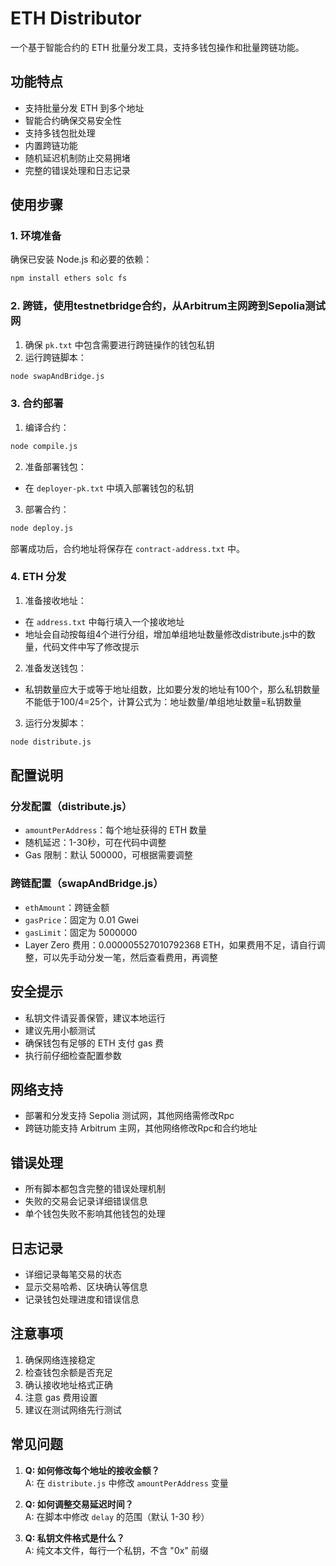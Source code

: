 # ETH Distributor

一个基于智能合约的 ETH 批量分发工具，支持多钱包操作和批量跨链功能。

## 功能特点

- 支持批量分发 ETH 到多个地址
- 智能合约确保交易安全性
- 支持多钱包批处理
- 内置跨链功能
- 随机延迟机制防止交易拥堵
- 完整的错误处理和日志记录


## 使用步骤

### 1. 环境准备

确保已安装 Node.js 和必要的依赖：

```bash
npm install ethers solc fs
```

### 2. 跨链，使用testnetbridge合约，从Arbitrum主网跨到Sepolia测试网

1. 确保 `pk.txt` 中包含需要进行跨链操作的钱包私钥
2. 运行跨链脚本：
```bash
node swapAndBridge.js
```

### 3. 合约部署

1. 编译合约：
```bash
node compile.js
```

2. 准备部署钱包：
- 在 `deployer-pk.txt` 中填入部署钱包的私钥

3. 部署合约：
```bash
node deploy.js
```
部署成功后，合约地址将保存在 `contract-address.txt` 中。

### 4. ETH 分发

1. 准备接收地址：
- 在 `address.txt` 中每行填入一个接收地址
- 地址会自动按每组4个进行分组，增加单组地址数量修改distribute.js中的数量，代码文件中写了修改提示

2. 准备发送钱包：
- 私钥数量应大于或等于地址组数，比如要分发的地址有100个，那么私钥数量不能低于100/4=25个，计算公式为：地址数量/单组地址数量=私钥数量

3. 运行分发脚本：
```bash
node distribute.js
```


## 配置说明

### 分发配置（distribute.js）

- `amountPerAddress`：每个地址获得的 ETH 数量
- 随机延迟：1-30秒，可在代码中调整
- Gas 限制：默认 500000，可根据需要调整

### 跨链配置（swapAndBridge.js）

- `ethAmount`：跨链金额
- `gasPrice`：固定为 0.01 Gwei
- `gasLimit`：固定为 5000000
- Layer Zero 费用：0.000005527010792368 ETH，如果费用不足，请自行调整，可以先手动分发一笔，然后查看费用，再调整

## 安全提示

- 私钥文件请妥善保管，建议本地运行
- 建议先用小额测试
- 确保钱包有足够的 ETH 支付 gas 费
- 执行前仔细检查配置参数

## 网络支持

- 部署和分发支持 Sepolia 测试网，其他网络需修改Rpc
- 跨链功能支持 Arbitrum 主网，其他网络修改Rpc和合约地址

## 错误处理

- 所有脚本都包含完整的错误处理机制
- 失败的交易会记录详细错误信息
- 单个钱包失败不影响其他钱包的处理

## 日志记录

- 详细记录每笔交易的状态
- 显示交易哈希、区块确认等信息
- 记录钱包处理进度和错误信息

## 注意事项

1. 确保网络连接稳定
2. 检查钱包余额是否充足
3. 确认接收地址格式正确
4. 注意 gas 费用设置
5. 建议在测试网络先行测试

## 常见问题

1. **Q: 如何修改每个地址的接收金额？**  
   A: 在 `distribute.js` 中修改 `amountPerAddress` 变量

2. **Q: 如何调整交易延迟时间？**  
   A: 在脚本中修改 `delay` 的范围（默认 1-30 秒）

3. **Q: 私钥文件格式是什么？**  
   A: 纯文本文件，每行一个私钥，不含 "0x" 前缀